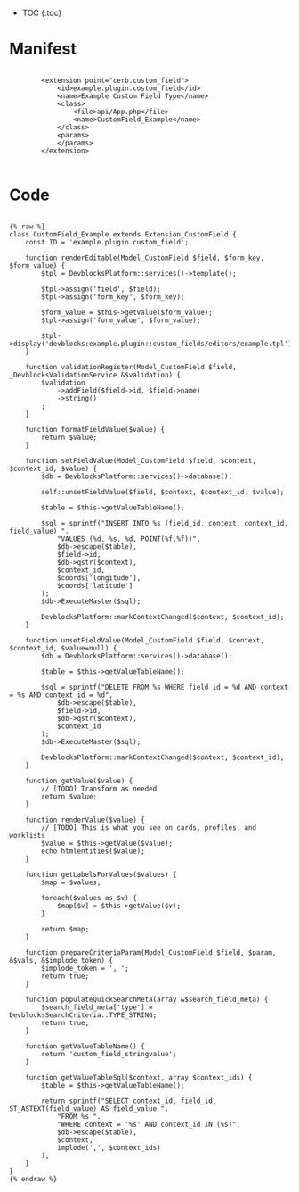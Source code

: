 * TOC
{:toc}

# Manifest

<pre>
<code class="language-xml">
		&lt;extension point=&quot;cerb.custom_field&quot;&gt;
			&lt;id&gt;example.plugin.custom_field&lt;/id&gt;
			&lt;name&gt;Example Custom Field Type&lt;/name&gt;
			&lt;class&gt;
				&lt;file&gt;api/App.php&lt;/file&gt;
				&lt;name&gt;CustomField_Example&lt;/name&gt;
			&lt;/class&gt;
			&lt;params&gt;
			&lt;/params&gt;
		&lt;/extension&gt;
</code>
</pre>

# Code

<pre>
<code class="language-php">
{% raw %}
class CustomField_Example extends Extension_CustomField {
	const ID = 'example.plugin.custom_field';
	
	function renderEditable(Model_CustomField $field, $form_key, $form_value) {
		$tpl = DevblocksPlatform::services()->template();
		
		$tpl->assign('field', $field);
		$tpl->assign('form_key', $form_key);
		
		$form_value = $this->getValue($form_value);
		$tpl->assign('form_value', $form_value);
		
		$tpl->display('devblocks:example.plugin::custom_fields/editors/example.tpl');
	}
	
	function validationRegister(Model_CustomField $field, _DevblocksValidationService &$validation) {
		$validation
			->addField($field->id, $field->name)
			->string()
		;
	}
	
	function formatFieldValue($value) {
		return $value;
	}
	
	function setFieldValue(Model_CustomField $field, $context, $context_id, $value) {
		$db = DevblocksPlatform::services()->database();
		
		self::unsetFieldValue($field, $context, $context_id, $value);
		
		$table = $this->getValueTableName();
		
		$sql = sprintf("INSERT INTO %s (field_id, context, context_id, field_value) ".
			"VALUES (%d, %s, %d, POINT(%f,%f))",
			$db->escape($table),
			$field->id,
			$db->qstr($context),
			$context_id,
			$coords['longitude'],
			$coords['latitude']
		);
		$db->ExecuteMaster($sql);
		
		DevblocksPlatform::markContextChanged($context, $context_id);
	}
	
	function unsetFieldValue(Model_CustomField $field, $context, $context_id, $value=null) {
		$db = DevblocksPlatform::services()->database();
		
		$table = $this->getValueTableName();
		
		$sql = sprintf("DELETE FROM %s WHERE field_id = %d AND context = %s AND context_id = %d",
			$db->escape($table),
			$field->id,
			$db->qstr($context),
			$context_id
		);
		$db->ExecuteMaster($sql);
		
		DevblocksPlatform::markContextChanged($context, $context_id);
	}
	
	function getValue($value) {
		// [TODO] Transform as needed
		return $value;
	}
	
	function renderValue($value) {
		// [TODO] This is what you see on cards, profiles, and worklists
		$value = $this->getValue($value);
		echo htmlentities($value);
	}
	
	function getLabelsForValues($values) {
		$map = $values;
		
		foreach($values as $v) {
			$map[$v] = $this->getValue($v);
		}
		
		return $map;
	}
	
	function prepareCriteriaParam(Model_CustomField $field, $param, &$vals, &$implode_token) {
		$implode_token = ', ';
		return true;
	}

	function populateQuickSearchMeta(array &$search_field_meta) {
		$search_field_meta['type'] = DevblocksSearchCriteria::TYPE_STRING;
		return true;
	}
	
	function getValueTableName() {
		return 'custom_field_stringvalue';
	}
	
	function getValueTableSql($context, array $context_ids) {
		$table = $this->getValueTableName();
		
		return sprintf("SELECT context_id, field_id, ST_ASTEXT(field_value) AS field_value ".
			"FROM %s ".
			"WHERE context = '%s' AND context_id IN (%s)",
			$db->escape($table),
			$context,
			implode(',', $context_ids)
		);
	}
}
{% endraw %}
</code>
</pre>

